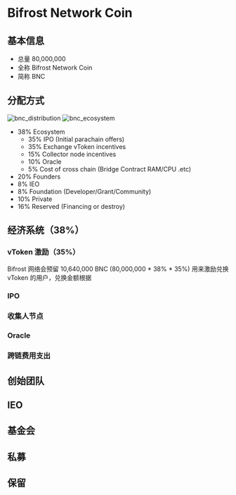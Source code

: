 # Bifrost Network Coin
## 基本信息
- 总量 80,000,000
- 全称 Bifrost Network Coin
- 简称 BNC

## 分配方式
<img :src="$withBase('/zh/bnc_distribution.png')" alt="bnc_distribution">
<img :src="$withBase('/zh/bnc_ecosystem.png')" alt="bnc_ecosystem">

- 38% Ecosystem
    - 35% IPO (Initial parachain offers)
    - 35% Exchange vToken incentives
    - 15% Collector node incentives
    - 10% Oracle
    - 5% Cost of cross chain (Bridge Contract RAM/CPU .etc)
- 20% Founders
- 8% IEO
- 8% Foundation (Developer/Grant/Community)
- 10% Private
- 16% Reserved (Financing or destroy)

## 经济系统（38%）
### vToken 激励（35%）
Bifrost 网络会预留 10,640,000 BNC (80,000,000 * 38% * 35%) 用来激励兑换 vToken 的用户，兑换金额根据

### IPO
### 收集人节点
### Oracle
### 跨链费用支出
## 创始团队
## IEO
## 基金会
## 私募
## 保留